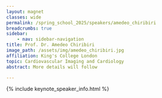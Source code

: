```yaml
---
layout: magnet
classes: wide
permalink: /spring_school_2025/speakers/amedeo_chiribiri
breadcrumbs: true
sidebar:
    - nav: sidebar-navigation
title: Prof. Dr. Amedeo Chiribiri
image_path: /assets/img/amedeo_chiribiri.jpg
affiliation: King's College London
topic: Cardiovascular Imaging and Cardiology
abstract: More details will follow

---
```


{% include keynote_speaker_info.html %}